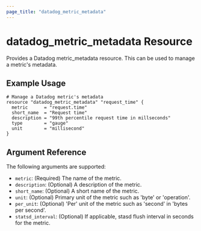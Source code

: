 ```yaml
---
page_title: "datadog_metric_metadata"
---
```


# datadog_metric_metadata Resource

Provides a Datadog metric_metadata resource. This can be used to manage a metric's metadata.

## Example Usage

```hcl
# Manage a Datadog metric's metadata
resource "datadog_metric_metadata" "request_time" {
  metric      = "request.time"
  short_name  = "Request time"
  description = "99th percentile request time in millseconds"
  type        = "gauge"
  unit        = "millisecond"
}
```

## Argument Reference

The following arguments are supported:

- `metric`: (Required) The name of the metric.
- `description`: (Optional) A description of the metric.
- `short_name`: (Optional) A short name of the metric.
- `unit`: (Optional) Primary unit of the metric such as 'byte' or 'operation'.
- `per_unit`: (Optional) 'Per' unit of the metric such as 'second' in 'bytes per second'.
- `statsd_interval`: (Optional) If applicable, stasd flush interval in seconds for the metric.
